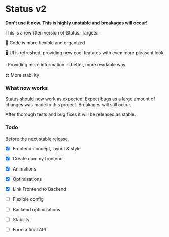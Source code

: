 # Status v2

**Don't use it now. This is highly unstable and breakages will occur!**

This is a rewritten version of Status. Targets:

🔨 Code is more flexible and organized

🖥️ UI is refreshed, providing new cool features with even more pleasant look

ℹ️ Providing more information in better, more readable way

⚖️ More stability


### What now works

Status should now work as expected. Expect bugs as a large amount of changes was made to this project. Breakages will still occur.

After thorough tests and bug fixes it will be released as stable.


### Todo

Before the next stable release.

- [x] Frontend concept, layout & style

- [x] Create dummy frontend

- [x] Animations

- [x] Optimizations

- [x] Link Frontend to Backend

- [ ] Flexible config

- [ ] Backend optimizations

- [ ] Stability

- [ ] Form a final API
